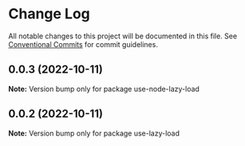 # Change Log

All notable changes to this project will be documented in this file.
See [Conventional Commits](https://conventionalcommits.org) for commit guidelines.

## 0.0.3 (2022-10-11)

**Note:** Version bump only for package use-node-lazy-load






## 0.0.2 (2022-10-11)

**Note:** Version bump only for package use-lazy-load
